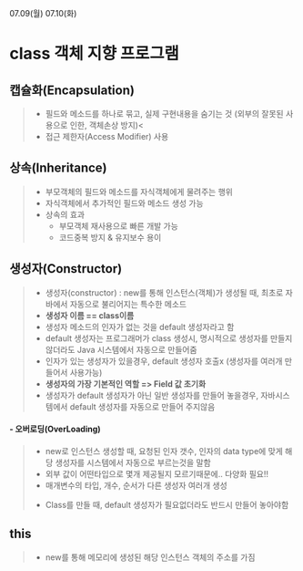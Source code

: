 07.09(월) 07.10(화)


class 객체 지향 프로그램
=======

## **캡슐화(Encapsulation)**
>  - 필드와 메소드를 하나로 묶고, 실제 구현내용을 숨기는 것
>    (외부의 잘못된 사용으로 인한, 객체손상 방지)<
>  - 접근 제한자(Access Modifier) 사용

## **상속(Inheritance)**
>  - 부모객체의 필드와 메소드를 자식객체에게 물려주는 행위
>  - 자식객체에서 추가적인 필드와 메소드 생성 가능
>  - 상속의 효과
>    + 부모객체 재사용으로 빠른 개발 가능
>    + 코드중복 방지 & 유지보수 용이

## **생성자(Constructor)**
>  - 생성자(constructor) : new를 통해 인스턴스(객체)가 생성될 때, 최초로 자바에서 자동으로 불리어지는 특수한 메소드
>  - **생성자 이름 == class이름**
>  - 생성자 메소드의 인자가 없는 것을 default 생성자라고 함
>  - default 생성자는 프로그래머가 class 생성시, 명시적으로 생성자를 만들지 않더라도 Java 시스템에서 자동으로 만들어줌
>  - 인자가 있는 생성자가 있을경우, default 생성자 호출x
    (생성자를 여러개 만들어서 사용가능)
>  - **생성자의 가장 기본적인 역할 => Field 값 초기화**
>  - 생성자가 default 생성자가 아닌 일반 생성자를 만들어 놓을경우, 자바시스템에서 default 생성자를 자동으로 만들어 주지않음
#### - 오버로딩(OverLoading)
>    + new로 인스턴스 생성할 때, 요청된 인자 갯수, 인자의 data type에 맞게 해당 생성자를 시스템에서 자동으로 부르는것을 말함
>    + 외부 값이 어떤타입으로 몇개 제공될지 모르기때문에.. 다양화 필요!!
>    + 매개변수의 타입, 개수, 순서가 다른 생성자 여러개 생성
>  - Class를 만들 때, default 생성자가 필요없더라도 반드시 만들어 놓아야함


## **this**
>  - new를 통해 메모리에 생성된 해당 인스턴스 객체의 주소를 가짐
